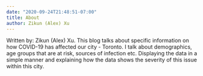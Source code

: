 ```yaml
---
date: "2020-09-24T21:48:51-07:00"
title: About
author: Zikun (Alex) Xu
---
```


Written by: Zikun (Alex) Xu.
This blog talks about specific information on how COVID-19 has affected our city - Toronto. I talk about demographics, age groups that are at risk, sources of infection etc. Displaying the data in a simple manner and explaining how the data shows the severity of this issue within this city. 
